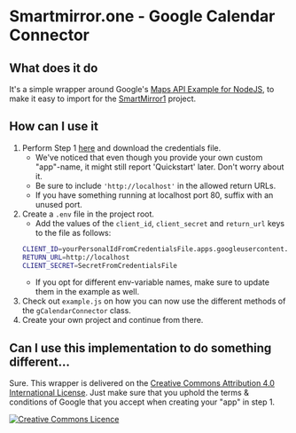 # Smartmirror.one - Google Calendar Connector

## What does it do
It's a simple wrapper around Google's [Maps API Example for NodeJS](https://developers.google.com/calendar/quickstart/), to make it easy to import for the [SmartMirror1](https://smarmirror.one) project.

## How can I use it
1. Perform Step 1 [here](https://developers.google.com/calendar/quickstart/nodejs#step_1_turn_on_the) and download the credentials file.
   - We've noticed that even though you provide your own custom "app"-name, it might still report 'Quickstart' later. Don't worry about it.
   - Be sure to include `'http://localhost'` in the allowed return URLs.
   - If you have something running at localhost port 80, suffix with an unused port.
1. Create a `.env` file in the project root.
   - Add the values of the `client_id`, `client_secret` and `return_url` keys to the file as follows:
    ```sh
    CLIENT_ID=yourPersonalIdFromCredentialsFile.apps.googleusercontent.com
    RETURN_URL=http://localhost
    CLIENT_SECRET=SecretFromCredentialsFile
    ``` 
   - If you opt for different env-variable names, make sure to update them in the example as well.
1. Check out `example.js` on how you can now use the different methods of the `gCalendarConnector` class.
1. Create your own project and continue from there.

## Can I use this implementation to do something different...
Sure. This wrapper is delivered on the [Creative Commons Attribution 4.0 International License](http://creativecommons.org/licenses/by/4.0/).
Just make sure that you uphold the terms & conditions of Google that you accept when creating your "app" in step 1.

<a rel="license" href="http://creativecommons.org/licenses/by/4.0/"><img alt="Creative Commons Licence" style="border-width:0" src="https://i.creativecommons.org/l/by/4.0/88x31.png" /></a>